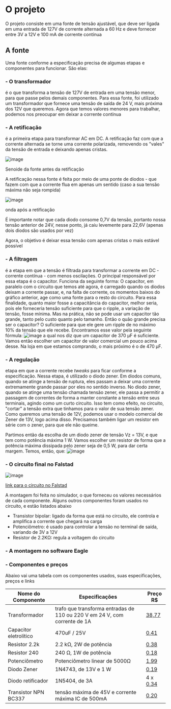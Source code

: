 # O projeto

O projeto consiste em uma fonte de tensão ajustável, que deve ser ligada em uma entrada de 127V de corrente alternada a 60 Hz e deve fornecer entre 3V a 12V e 100 mA
de corrente contínua

## A fonte

Uma fonte conforme a especificação precisa de algumas etapas e componentes para funcionar. São elas:

### - O transformador
  é o que transforma a tensão de 127V de entrada em uma tensão menor, para que passe pelos demais componentes. Para
  essa fonte, foi utilizado um transformador que fornece uma tensão de saída de 24 V, mais próxima dos 12V que queremos.
  Agora que temos valores menores para trabalhar, podemos nos preocupar em deixar a corrente contínua
 
### - A retificação
  é a primeira etapa para transformar AC em DC. A retificação faz com que a corrente alternada se torne uma corrente polarizada, removendo
  os "vales" da tensão de entrada e deixando apenas cristas.  
  
 ![image](https://user-images.githubusercontent.com/37711709/126834291-d438e1ff-30fb-4e94-9e6a-74ddc0e0cbf7.png)
  
  Senoide da fonte antes da retificação
  
  A retificação nessa fonte é feita por meio de uma ponte de diodos - que fazem com que a corrente flua em apenas um sentido (caso a sua tensão máxima não seja rompida)
  
  ![image](https://user-images.githubusercontent.com/37711709/126835671-2c83ff85-1724-4511-8bfe-9ac3e551dd7d.png)
  
  onda após a retificação
  
  É importante notar que cada diodo consome 0,7V da tensão, portanto nossa tensão anterior de 24V, nesse
  ponto, já caiu levemente para 22,6V (apenas dois diodos são usados por vez)
  
  Agora, o objetivo é deixar essa tensão com apenas cristas o mais estável possível
  
### - A filtragem
  é a etapa em que a tensão é filtrada para transformar a corrente em DC - corrente contínua - com menos oscilações.
  O principal responsável por essa etapa é o capacitor. Funciona da seguinte forma:
  O capacitor, em paralelo com o circuito que temos até agora, é carregado quando os diodos deixam a corrente passar, e, na falta
  de corrente, os momentos baixos do gráfico anterior, age como uma fonte para o resto do circuito.
  Para essa finalidade, quanto maior fosse a capacitância do capacitor, melhor seria, pois ele forneceria
  tensão suficiente para que o ripple, a variação de tensão, fosse mínima. Mas na prática, não se pode
  usar um capacitor tão grande, tanto pelo custo quanto pelo tamanho. Então o quão grande precisa ser o capacitor? O suficiente para que ele gere um ripple de no
  máximo 10% da tensão que ele recebe. Encontramos esse valor pela seguinte fórmula:
 ![image](https://user-images.githubusercontent.com/37711709/126879908-ea724e0a-bfeb-4d49-94d0-6d29a73d3e90.png)
 a qual nos diz que um capacitor de 370 µF é suficiente. Vamos então escolher um capacitor de valor comercial um pouco acima desse. Na loja em que estamos comprando, o mais
 próximo é o de 470 µF.
  
### - A regulação
  etapa em que a corrente recebe _tweaks_ para ficar conforme a especificação. Nessa etapa, é utilizado o diodo zener. Em diodos comuns, quando se atinge a tensão de ruptura, eles passam a deixar uma corrente extremamente grande passar por eles no sentido inverso. No diodo zener, quando se atinge uma tensão chamada tensão zener, ele passa a permitir a passagem de correntes de forma a manter constante a tensão entre seus terminais, agindo como um curto circuito. Isso tem como efeito, no circuito, "cortar" a tensão extra que tinhamos para o valor de sua tensão zener. Como queremos uma tensão de 12V, podemos usar o modelo comercial de Zener de 13V, logo acima disso. Precisamos também ligar um resistor em série com o zener, para que ele não queime.
  
  Partimos então da escolha de um diodo zener de tensão Vz = 13V, e que tem como potência máxima 1 W. Vamos escolher um resistor de forma que a potência máxima dissipada pelo zener seja de 0,5 W, para dar certa margem. Temos, então, que:
![image](https://user-images.githubusercontent.com/37711709/127086707-5b0e8467-49f0-4acb-ad1a-9b81313aaa67.png)



### - O circuito final no Falstad
![image](https://user-images.githubusercontent.com/37711709/127088116-fb8c070f-13fb-4ba6-a1ff-80a22d0e6688.png)


[link para o circuito no Falstad](https://tinyurl.com/yzrw5wmq)

A montagem foi feita no simulador, o que forneceu os valores necessários de cada componente. Alguns outros componentes foram usados no circuito, e estão listados abaixo

  - Transistor bipolar: ligado da forma que está no circuito, ele controla e amplifica a corrente que chegará na carga
  - Potenciômetro: é usado para controlar a tensão no terminal de saída, variando de 3V a 12V
  - Resistor de 2.2KΩ: regula a voltagem do circuito

### - A montagem no software Eagle
  
 ### - Componentes e preços
 Abaixo vai uma tabela com os componentes usados, suas especificações, preços e links
 
 |Nome do Componente |Especificações|Preço R$ |
 |-------------------|--------------|------|
 |Transformador|trafo que transforma entradas de 110 ou 220 V em 24 V, com corrente de 1A|[38,77](https://www.baudaeletronica.com.br/transformador-trafo-1a-24v.html)|
 |Capacitor eletrolítico|470uF / 25V|[0,41](https://www.baudaeletronica.com.br/capacitor-eletrolitico-470uf-25v.html)|
 |Resistor 2.2k|2.2 kΩ, 2W de potência|[0,38](https://www.baudaeletronica.com.br/resistor-2k2-5-2w.html)|
 |Resistor 240|240 Ω, 1W de potência|[0,18](https://www.baudaeletronica.com.br/resistor-240r-5-1w.html)|
 |Potenciômetro|Potenciômetro linear de 5000Ω|[1,99](https://www.baudaeletronica.com.br/potenciometro-linear-de-5k-5000.html)|
 |Diodo Zener|1N4743, de 13V e 1 W|[0,19](https://www.baudaeletronica.com.br/diodo-zener-1n4743-13v-1w.html)|
 |Diodo retificador|1N5404, de 3A|4 x [0,34](https://www.baudaeletronica.com.br/diodo-1n5404.html)|
 |Transistor NPN BC337|tensão máxima de 45V e corrente máxima IC de 500mA|[0,20](https://www.baudaeletronica.com.br/transistor-npn-bc337.html)|
 
